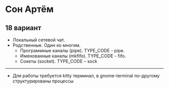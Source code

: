 # Сон Артём

## 18 вариант

- Локальный сетевой чат.
- Родственные. Один ко многим.
  - Программные каналы (pipe). TYPE_CODE - pipe.
  - Именованные каналы (mkfifo). TYPE_CODE - fifo.
  - Сокеты (socket). TYPE_CODE – sock

---

- Для работы требуется kitty терминал, в gnome-terminal по-другому
  структурированы процессы
